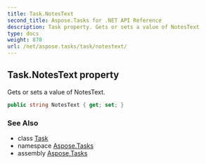 ```yaml
---
title: Task.NotesText
second_title: Aspose.Tasks for .NET API Reference
description: Task property. Gets or sets a value of NotesText
type: docs
weight: 870
url: /net/aspose.tasks/task/notestext/
---
```

## Task.NotesText property

Gets or sets a value of NotesText.

```csharp
public string NotesText { get; set; }
```

### See Also

* class [Task](../)
* namespace [Aspose.Tasks](../../task/)
* assembly [Aspose.Tasks](../../../)


